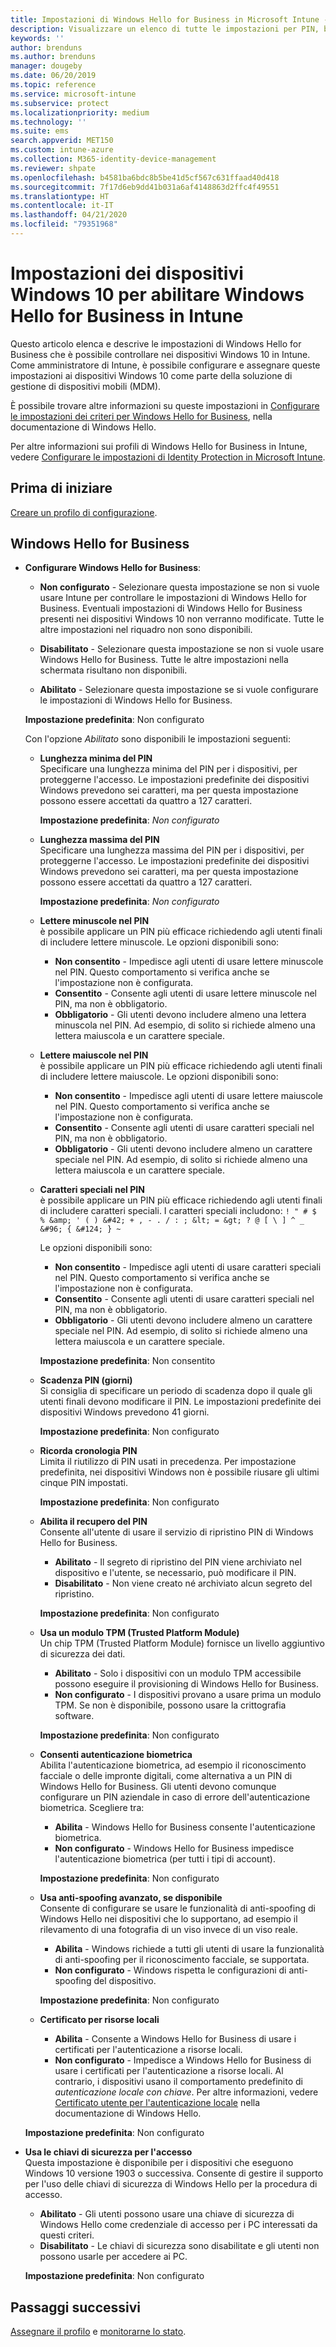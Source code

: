 ```yaml
---
title: Impostazioni di Windows Hello for Business in Microsoft Intune - Azure | Microsoft Docs
description: Visualizzare un elenco di tutte le impostazioni per PIN, biometria e anti-spoofing in un profilo di protezione delle identità per usare e configurare Windows Hello for Business nei dispositivi Windows 10 in Microsoft Intune.
keywords: ''
author: brenduns
ms.author: brenduns
manager: dougeby
ms.date: 06/20/2019
ms.topic: reference
ms.service: microsoft-intune
ms.subservice: protect
ms.localizationpriority: medium
ms.technology: ''
ms.suite: ems
search.appverid: MET150
ms.custom: intune-azure
ms.collection: M365-identity-device-management
ms.reviewer: shpate
ms.openlocfilehash: b4581ba6bdc8b5be41d5cf567c631ffaad40d418
ms.sourcegitcommit: 7f17d6eb9dd41b031a6af4148863d2ffc4f49551
ms.translationtype: HT
ms.contentlocale: it-IT
ms.lasthandoff: 04/21/2020
ms.locfileid: "79351968"
---
```

# <a name="windows-10-device-settings-to-enable-windows-hello-for-business-in-intune"></a>Impostazioni dei dispositivi Windows 10 per abilitare Windows Hello for Business in Intune

Questo articolo elenca e descrive le impostazioni di Windows Hello for Business che è possibile controllare nei dispositivi Windows 10 in Intune. Come amministratore di Intune, è possibile configurare e assegnare queste impostazioni ai dispositivi Windows 10 come parte della soluzione di gestione di dispositivi mobili (MDM). 

È possibile trovare altre informazioni su queste impostazioni in [Configurare le impostazioni dei criteri per Windows Hello for Business](https://docs.microsoft.com/windows/security/identity-protection/hello-for-business/hello-cert-trust-policy-settings), nella documentazione di Windows Hello.


Per altre informazioni sui profili di Windows Hello for Business in Intune, vedere [Configurare le impostazioni di Identity Protection in Microsoft Intune](identity-protection-configure.md).

## <a name="before-you-begin"></a>Prima di iniziare

[Creare un profilo di configurazione](identity-protection-configure.md#create-the-device-profile).

## <a name="windows-hello-for-business"></a>Windows Hello for Business
- **Configurare Windows Hello for Business**:
  - **Non configurato** - Selezionare questa impostazione se non si vuole usare Intune per controllare le impostazioni di Windows Hello for Business. Eventuali impostazioni di Windows Hello for Business presenti nei dispositivi Windows 10 non verranno modificate. Tutte le altre impostazioni nel riquadro non sono disponibili.

  - **Disabilitato** - Selezionare questa impostazione se non si vuole usare Windows Hello for Business. Tutte le altre impostazioni nella schermata risultano non disponibili.
  - **Abilitato** - Selezionare questa impostazione se si vuole configurare le impostazioni di Windows Hello for Business.  
  
  **Impostazione predefinita**: Non configurato

  Con l'opzione *Abilitato* sono disponibili le impostazioni seguenti:

  - **Lunghezza minima del PIN**  
    Specificare una lunghezza minima del PIN per i dispositivi, per proteggerne l'accesso. Le impostazioni predefinite dei dispositivi Windows prevedono sei caratteri, ma per questa impostazione possono essere accettati da quattro a 127 caratteri. 

    **Impostazione predefinita**: *Non configurato*

  - **Lunghezza massima del PIN**  
  Specificare una lunghezza massima del PIN per i dispositivi, per proteggerne l'accesso. Le impostazioni predefinite dei dispositivi Windows prevedono sei caratteri, ma per questa impostazione possono essere accettati da quattro a 127 caratteri.  

    **Impostazione predefinita**: *Non configurato*  

  - **Lettere minuscole nel PIN**  
    è possibile applicare un PIN più efficace richiedendo agli utenti finali di includere lettere minuscole. Le opzioni disponibili sono:

    - **Non consentito** - Impedisce agli utenti di usare lettere minuscole nel PIN. Questo comportamento si verifica anche se l'impostazione non è configurata.
    - **Consentito** - Consente agli utenti di usare lettere minuscole nel PIN, ma non è obbligatorio.
    - **Obbligatorio** - Gli utenti devono includere almeno una lettera minuscola nel PIN. Ad esempio, di solito si richiede almeno una lettera maiuscola e un carattere speciale.

  - **Lettere maiuscole nel PIN**  
    è possibile applicare un PIN più efficace richiedendo agli utenti finali di includere lettere maiuscole. Le opzioni disponibili sono:

    - **Non consentito** - Impedisce agli utenti di usare lettere maiuscole nel PIN. Questo comportamento si verifica anche se l'impostazione non è configurata.
    - **Consentito** - Consente agli utenti di usare caratteri speciali nel PIN, ma non è obbligatorio.
    - **Obbligatorio** - Gli utenti devono includere almeno un carattere speciale nel PIN. Ad esempio, di solito si richiede almeno una lettera maiuscola e un carattere speciale.

  - **Caratteri speciali nel PIN**  
    è possibile applicare un PIN più efficace richiedendo agli utenti finali di includere caratteri speciali. I caratteri speciali includono: `! " # $ % &amp; ' ( ) &#42; + , - . / : ; &lt; = &gt; ? @ [ \ ] ^ _ &#96; { &#124; } ~`  

    Le opzioni disponibili sono:
    - **Non consentito** - Impedisce agli utenti di usare caratteri speciali nel PIN. Questo comportamento si verifica anche se l'impostazione non è configurata.
    - **Consentito** - Consente agli utenti di usare caratteri speciali nel PIN, ma non è obbligatorio.
    - **Obbligatorio** - Gli utenti devono includere almeno un carattere speciale nel PIN. Ad esempio, di solito si richiede almeno una lettera maiuscola e un carattere speciale.

    **Impostazione predefinita**: Non consentito

  - **Scadenza PIN (giorni)**  
    Si consiglia di specificare un periodo di scadenza dopo il quale gli utenti finali devono modificare il PIN. Le impostazioni predefinite dei dispositivi Windows prevedono 41 giorni.

    **Impostazione predefinita**: Non configurato

  - **Ricorda cronologia PIN**  
    Limita il riutilizzo di PIN usati in precedenza. Per impostazione predefinita, nei dispositivi Windows non è possibile riusare gli ultimi cinque PIN impostati.  

    **Impostazione predefinita**: Non configurato  

  - **Abilita il recupero del PIN**   
    Consente all'utente di usare il servizio di ripristino PIN di Windows Hello for Business. 
    
    - **Abilitato** - Il segreto di ripristino del PIN viene archiviato nel dispositivo e l'utente, se necessario, può modificare il PIN.  
    - **Disabilitato** - Non viene creato né archiviato alcun segreto del ripristino.

    **Impostazione predefinita**: Non configurato

  - **Usa un modulo TPM (Trusted Platform Module)**    
    Un chip TPM (Trusted Platform Module) fornisce un livello aggiuntivo di sicurezza dei dati.  

    - **Abilitato** - Solo i dispositivi con un modulo TPM accessibile possono eseguire il provisioning di Windows Hello for Business.
    - **Non configurato** - I dispositivi provano a usare prima un modulo TPM. Se non è disponibile, possono usare la crittografia software.
    
    **Impostazione predefinita**: Non configurato

  - **Consenti autenticazione biometrica**  
     Abilita l'autenticazione biometrica, ad esempio il riconoscimento facciale o delle impronte digitali, come alternativa a un PIN di Windows Hello for Business. Gli utenti devono comunque configurare un PIN aziendale in caso di errore dell'autenticazione biometrica. Scegliere tra:

    - **Abilita** - Windows Hello for Business consente l'autenticazione biometrica.
    - **Non configurato** - Windows Hello for Business impedisce l'autenticazione biometrica (per tutti i tipi di account).

    **Impostazione predefinita**: Non configurato

  - **Usa anti-spoofing avanzato, se disponibile**  
    Consente di configurare se usare le funzionalità di anti-spoofing di Windows Hello nei dispositivi che lo supportano, ad esempio il rilevamento di una fotografia di un viso invece di un viso reale.  
    - **Abilita** - Windows richiede a tutti gli utenti di usare la funzionalità di anti-spoofing per il riconoscimento facciale, se supportata.
    - **Non configurato** - Windows rispetta le configurazioni di anti-spoofing del dispositivo.

    **Impostazione predefinita**: Non configurato

  - **Certificato per risorse locali**  

    - **Abilita** - Consente a Windows Hello for Business di usare i certificati per l'autenticazione a risorse locali.
    - **Non configurato** - Impedisce a Windows Hello for Business di usare i certificati per l'autenticazione a risorse locali. Al contrario, i dispositivi usano il comportamento predefinito di *autenticazione locale con chiave*. Per altre informazioni, vedere [Certificato utente per l'autenticazione locale](https://docs.microsoft.com/windows/security/identity-protection/hello-for-business/hello-cert-trust-policy-settings#use-certificate-for-on-premises-authentication) nella documentazione di Windows Hello.  

  **Impostazione predefinita**: Non configurato

- **Usa le chiavi di sicurezza per l'accesso**  
  Questa impostazione è disponibile per i dispositivi che eseguono Windows 10 versione 1903 o successiva. Consente di gestire il supporto per l'uso delle chiavi di sicurezza di Windows Hello per la procedura di accesso.  

  - **Abilitato** - Gli utenti possono usare una chiave di sicurezza di Windows Hello come credenziale di accesso per i PC interessati da questi criteri. 
  - **Disabilitato** - Le chiavi di sicurezza sono disabilitate e gli utenti non possono usarle per accedere ai PC.   

  **Impostazione predefinita**: Non configurato

## <a name="next-steps"></a>Passaggi successivi

[Assegnare il profilo](../configuration/device-profile-assign.md) e [monitorarne lo stato](../configuration/device-profile-monitor.md).
